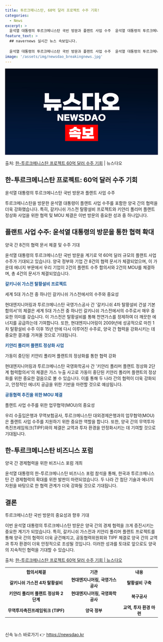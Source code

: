 ```yaml
---
title: 투르크메니스탄, 60억 달러 프로젝트 수주 기회!
categories:
  - News
excerpt: >
  윤석열 대통령의 투르크메니스탄 국빈 방문과 플랜트 사업 수주  윤석열 대통령의 투르크메니스탄 국빈 방문을 계…
feature_text: >
  ## navernews 실시간 뉴스 속보입니다.

  윤석열 대통령의 투르크메니스탄 국빈 방문과 플랜트 사업 수주  윤석열 대통령의 투르크메니스탄 국빈 방문을 계…
image: '/assets/img/newsdao_breakingnews.jpg'
---
```


![뉴스다오 속보](/assets/img/newsdao_breakingnews.jpg)

<p>출처: <a href="https://newsdao.kr/4170" rel="dofollow">한-투르크메니스탄 프로젝트 60억 달러 수주 기회</a> | 뉴스다오</p>

<h2 data-ke-size="size26">한-투르크메니스탄 프로젝트: 60억 달러 수주 기회</h2>

<p data-ke-size="size16">윤석열 대통령의 투르크메니스탄 국빈 방문과 플랜트 사업 수주</p>

투르크메니스탄을 방문한 윤석열 대통령이 플랜트 사업 수주를 포함한 양국 간의 협력을 더욱 강화했습니다. 특히, 갈키니쉬 가스전 탈황설비 프로젝트와 키얀리 폴리머 플랜트 정상화 사업을 위한 협력 및 MOU 체결은 이번 방문의 중요한 성과 중 하나입니다.

<h2 data-ke-size="size24">플랜트 사업 수주: 윤석열 대통령의 방문을 통한 협력 확대</h2>

<p data-ke-size="size16">양국 간 8건의 협력 문서 체결 및 수주 기대</p>

윤석열 대통령의 투르크메니스탄 국빈 방문을 계기로 약 60억 달러 규모의 플랜트 사업 수주가 기대되고 있습니다. 양국 정부와 기업 간 8건의 협력 문서가 체결되었으며, 이 가운데 에너지 부문에서 우리 기업이 2건의 플랜트 수주 합의서와 2건의 MOU를 체결하며, 총 4건의 문서가 체결되었습니다.

<b><span style="color: #1a5490;">갈키니쉬 가스전 탈황설비 프로젝트</span></b>

<p data-ke-size="size16">세계 5대 가스전 중 하나인 갈키니쉬 가스전에서의 수주와 중요성</p>

현대엔지니어링과 투르크메니스탄 국영가스공사 간 '갈키니쉬 4차 탈황설비 건설 기본합의서'의 체결은 세계 5대 가스전 중 하나인 갈키니쉬 가스전에서의 수주로서 매우 중요한 의미를 갖습니다. 이 가스전은 탈황설비를 통해 천연가스를 정제하여 더 깨끗한 에너지를 공급하는데 기여합니다. 또한, 현대엔지니어링이 2009년에 성공적으로 마친 1차 탈황설비 수주 이후 15년 만에 다시 이루어진 수주로, 양국 간 협력을 강화시키는 데 중요한 결과를 가져올 것으로 기대됩니다.

<b><span style="color: #1a5490;">키얀리 폴리머 플랜트 정상화 사업</span></b>

<p data-ke-size="size16">가동이 중단된 키얀리 폴리머 플랜트의 정상화를 통한 협력 강화</p>

현대엔지니어링과 투르크메니스탄 국영화학공사 간 '키얀리 폴리머 플랜트 정상화 2단계 협력합의서'의 체결은 가스 누출 사고로 가동이 중단된 키얀리 폴리머 플랜트의 정상화를 위한 중요한 걸음으로 볼 수 있습니다. 이를 통해 두 나라 간의 협력이 더욱 강화되고, 안정적인 에너지 공급을 위한 기반을 마련할 것으로 예상됩니다.

<b><span style="color: #1a5490;">공동협력 추진을 위한 MOU 체결</span></b>

<p data-ke-size="size16">플랜트 사업 수주를 위한 업무협약(MOU)의 중요성</p>

우리 수출입은행과 무역보험공사, 투르크메니스탄 대외경제은행과의 업무협약(MOU)은 플랜트 사업 수주를 지원하기 위한 중요한 역할을 합니다. 또한, 양국 간의 무역투자촉진프레임워크(TIPF)와의 체결은 교역과 투자 환경을 안정화시키는 데 기여할 것으로 기대됩니다.

<h2 data-ke-size="size24">한-투르크메니스탄 비즈니스 포럼</h2>

<p data-ke-size="size16">양국 간 경제협력을 위한 비즈니스 포럼 개최</p>

윤석열 대통령의 한-투르크메니스탄 비즈니스 포럼 참석을 통해, 한국과 투르크메니스탄 간 경제협력의 확대를 위한 발판이 마련되었습니다. 두 나라 간 첨단 기술과 에너지 자원을 바탕으로 한 협력 관계가 더욱 강화될 것으로 기대됩니다.

<h2 data-ke-size="size24">결론</h2>

<p data-ke-size="size16">투르크메니스탄 국빈 방문의 중요성과 향후 기대</p>

이번 윤석열 대통령의 투르크메니스탄 방문은 양국 간의 경제 협력을 크게 증진시키는 중요한 계기가 되었습니다. 특히, 갈키니쉬 가스전과 키얀리 폴리머 플랜트 프로젝트를 통해 양국 간의 협력이 더욱 굳건해지고, 공동협력위원회와 TIPF 체결로 양국 간의 교역과 투자 환경이 더욱 안정적으로 조성될 것입니다. 이러한 성과를 토대로 앞으로도 양국의 지속적인 협력을 기대할 수 있습니다.

출처: [한-투르크메니스탄 프로젝트 60억 달러 수주 기회 | 뉴스다오](https://newsdao.kr/4170)

<table>
	<tr>
		<th>합의서체결</th>
		<th>기관</th>
		<th>내용</th>
	</tr>
	<tr>
		<td style="text-align: center; height: 17px;"><b>갈키니쉬 가스전 4차 탈황설비</b></td>
		<td style="text-align: center; height: 17px;"><b>현대엔지니어링, 국영가스공사</b></td>
		<td style="text-align: center; height: 17px;"><b>탈황설비 구축</b></td>
	</tr>
	<tr>
		<td style="text-align: center; height: 17px;"><b>키얀리 폴리머 플랜트 정상화 2단계</b></td>
		<td style="text-align: center; height: 17px;"><b>현대엔지니어링, 국영화학공사</b></td>
		<td style="text-align: center; height: 17px;"><b>복구공사</b></td>
	</tr>
	<tr>
		<td style="text-align: center; height: 17px;"><b>무역투자촉진프레임워크 (TIPF)</b></td>
		<td style="text-align: center; height: 17px;"><b>양국 정부</b></td>
		<td style="text-align: center; height: 17px;"><b>교역, 투자 환경 마련</b></td>
	</tr>
</table>
<p data-ke-size="size16">&nbsp;</p> 

신속 뉴스 바로가기 👉 <a href="https://newsdao.kr" rel="dofollow">https://newsdao.kr</a>


